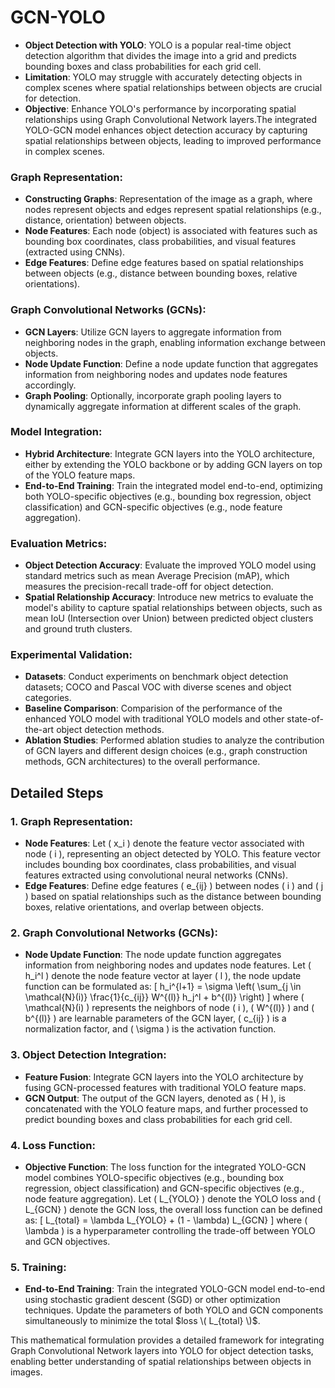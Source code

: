 # GCN-YOLO

- **Object Detection with YOLO**: YOLO is a popular real-time object detection algorithm that divides the image into a grid and predicts bounding boxes and class probabilities for each grid cell.
- **Limitation**: YOLO may struggle with accurately detecting objects in complex scenes where spatial relationships between objects are crucial for detection.
- **Objective**: Enhance YOLO's performance by incorporating spatial relationships using Graph Convolutional Network layers.The integrated YOLO-GCN model enhances object detection accuracy by capturing spatial relationships between objects, leading to improved performance in complex scenes.

### Graph Representation:
- **Constructing Graphs**: Representation of the image as a graph, where nodes represent objects and edges represent spatial relationships (e.g., distance, orientation) between objects.
- **Node Features**: Each node (object) is associated with features such as bounding box coordinates, class probabilities, and visual features (extracted using CNNs).
- **Edge Features**: Define edge features based on spatial relationships between objects (e.g., distance between bounding boxes, relative orientations).

### Graph Convolutional Networks (GCNs):
- **GCN Layers**: Utilize GCN layers to aggregate information from neighboring nodes in the graph, enabling information exchange between objects.
- **Node Update Function**: Define a node update function that aggregates information from neighboring nodes and updates node features accordingly.
- **Graph Pooling**: Optionally, incorporate graph pooling layers to dynamically aggregate information at different scales of the graph.

### Model Integration:
- **Hybrid Architecture**: Integrate GCN layers into the YOLO architecture, either by extending the YOLO backbone or by adding GCN layers on top of the YOLO feature maps.
- **End-to-End Training**: Train the integrated model end-to-end, optimizing both YOLO-specific objectives (e.g., bounding box regression, object classification) and GCN-specific objectives (e.g., node feature aggregation).

### Evaluation Metrics:
- **Object Detection Accuracy**: Evaluate the improved YOLO model using standard metrics such as mean Average Precision (mAP), which measures the precision-recall trade-off for object detection.
- **Spatial Relationship Accuracy**: Introduce new metrics to evaluate the model's ability to capture spatial relationships between objects, such as mean IoU (Intersection over Union) between predicted object clusters and ground truth clusters.

### Experimental Validation:
- **Datasets**: Conduct experiments on benchmark object detection datasets; COCO and Pascal VOC with diverse scenes and object categories.
- **Baseline Comparison**: Comparision of the performance of the enhanced YOLO model with traditional YOLO models and other state-of-the-art object detection methods.
- **Ablation Studies**: Performed ablation studies to analyze the contribution of GCN layers and different design choices (e.g., graph construction methods, GCN architectures) to the overall performance.

## Detailed Steps

### 1. Graph Representation:
- **Node Features**: Let \( x_i \) denote the feature vector associated with node \( i \), representing an object detected by YOLO. This feature vector includes bounding box coordinates, class probabilities, and visual features extracted using convolutional neural networks (CNNs).
- **Edge Features**: Define edge features \( e_{ij} \) between nodes \( i \) and \( j \) based on spatial relationships such as the distance between bounding boxes, relative orientations, and overlap between objects.

### 2. Graph Convolutional Networks (GCNs):
- **Node Update Function**: The node update function aggregates information from neighboring nodes and updates node features. Let \( h_i^l \) denote the node feature vector at layer \( l \), the node update function can be formulated as:
\[ h_i^{l+1} = \sigma \left( \sum_{j \in \mathcal{N}(i)} \frac{1}{c_{ij}} W^{(l)} h_j^l + b^{(l)} \right) \]
where \( \mathcal{N}(i) \) represents the neighbors of node \( i \), \( W^{(l)} \) and \( b^{(l)} \) are learnable parameters of the GCN layer, \( c_{ij} \) is a normalization factor, and \( \sigma \) is the activation function.

### 3. Object Detection Integration:
- **Feature Fusion**: Integrate GCN layers into the YOLO architecture by fusing GCN-processed features with traditional YOLO feature maps.
- **GCN Output**: The output of the GCN layers, denoted as \( H \), is concatenated with the YOLO feature maps, and further processed to predict bounding boxes and class probabilities for each grid cell.

### 4. Loss Function:
- **Objective Function**: The loss function for the integrated YOLO-GCN model combines YOLO-specific objectives (e.g., bounding box regression, object classification) and GCN-specific objectives (e.g., node feature aggregation). Let \( L_{YOLO} \) denote the YOLO loss and \( L_{GCN} \) denote the GCN loss, the overall loss function can be defined as:
\[ L_{total} = \lambda L_{YOLO} + (1 - \lambda) L_{GCN} \]
where \( \lambda \) is a hyperparameter controlling the trade-off between YOLO and GCN objectives.

### 5. Training:
- **End-to-End Training**: Train the integrated YOLO-GCN model end-to-end using stochastic gradient descent (SGD) or other optimization techniques. Update the parameters of both YOLO and GCN components simultaneously to minimize the total $loss \( L_{total} \)$.

This mathematical formulation provides a detailed framework for integrating Graph Convolutional Network layers into YOLO for object detection tasks, enabling better understanding of spatial relationships between objects in images.
